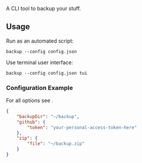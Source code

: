 A CLI tool to backup your stuff.

## Usage

Run as an automated script:

```shell
backup --config config.json
```

Use terminal user interface:

```shell
backup --config config.json tui
```

### Configuration Example

For all options see [](internal/config/config.go).

```json
{
    "backupDir": "~/backup",
    "github": {
        "token": "your-personal-access-token-here"
    },
    "zip": {
        "file": "~/backup.zip"
    }
}
```
